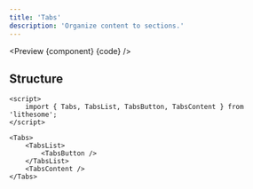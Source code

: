 ```yaml
---
title: 'Tabs'
description: 'Organize content to sections.'
---
```


<script>
	import {ComponentAPI, Preview} from '$site/index.ts';
	import {api, component, code} from '$ref/tabs';
</script>

<Preview {component} {code} />

## Structure

```svelte
<script>
	import { Tabs, TabsList, TabsButton, TabsContent } from 'lithesome';
</script>

<Tabs>
	<TabsList>
		<TabsButton />
	</TabsList>
	<TabsContent />
</Tabs>
```

<ComponentAPI data={api} />
